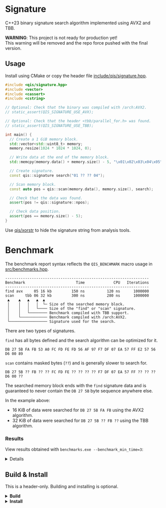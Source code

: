 # Signature
C++23 binary signature search algorithm implemented using AVX2 and TBB.

**WARNING**: This project is not ready for production yet!<br/>
This warning will be removed and the repo force pushed with the final version.

## Usage
Install using CMake or copy the header file
[include/qis/signature.hpp](include/qis/signature.hpp).

```cpp
#include <qis/signature.hpp>
#include <vector>
#include <cassert>
#include <cstring>

// Optional: Check that the binary was compiled with /arch:AVX2.
// static_assert(QIS_SIGNATURE_USE_AVX);

// Optional: Check that the header <tbb/parallel_for.h> was found.
// static_assert(QIS_SIGNATURE_USE_TBB);

int main() {
  // Create a 1 GiB memory block.
  std::vector<std::uint8_t> memory;
  memory.resize(1024 * 1024 * 1024, 0);

  // Write data at the end of the memory block.
  std::memcpy(memory.data() + memory.size() - 5, "\x01\x02\x03\x04\x05", 5);

  // Create signature.
  const qis::signature search("01 ?? ?? 04");

  // Scan memory block.
  const auto pos = qis::scan(memory.data(), memory.size(), search);

  // Check that the data was found.
  assert(pos != qis::signature::npos);

  // Check data position.
  assert(pos == memory.size() - 5);
}
```

Use [qis/xorstr](https://github.com/qis/xorstr) to hide the signature
string from analysis tools.

# Benchmark
The benchmark report syntax reflects the `QIS_BENCHMARK` macro usage in
[src/benchmarks.hpp](src/benchmarks.hpp).

```
-----------------------------------------------------------------
Benchmark                       Time             CPU   Iterations
-----------------------------------------------------------------
find avx     05 16 kb         150 ns          120 ns      1000000
scan     tbb 06 32 kb         300 ns          280 ns      1000000
 ▲    ▲   ▲   ▲  ▲
 │    │   │   │  └─ Size of the searched memory block.
 │    │   │   └──── Size of the "find" or "scan" signature.
 │    │   └──────── Benchmark compiled with TBB support.
 │    └──────────── Benchmark compiled with /arch:AVX2.
 └───────────────── Signature used for the search.
```

There are two types of signatures.

`find` has all bytes defined and the search algorithm can be optimized for it.

```
DB 27 5B FA FB 53 A0 FC FD FE FD 56 AF 97 F7 DF 07 EA 57 FF E2 57 56 D6 00 89
```

`scan` contains masked bytes (`??`) and is generally slower to search for.

```
DB 27 5B ?? FB ?? ?? FC FD FE ?? ?? ?? ?? F7 DF 07 EA 57 FF ?? ?? ?? D6 00 ??
```

The searched memory block ends with the `find` signature data and is guaranteed
to never contain the `DB 27 5B` byte sequence anywhere else.

In the example above:
* 16 KiB of data were searched for `DB 27 5B FA FB` using the AVX2 algorithm.
* 32 KiB of data were searched for `DB 27 5B ?? FB ??` using the TBB algorithm.

### Results
View results obtained with `benchmarks.exe --benchmark_min_time=3`:

<details>

```
Run on (12 X 3720.15 MHz CPU s)
CPU Caches:
  L1 Data 32 KiB (x6)
  L1 Instruction 32 KiB (x6)
  L2 Unified 256 KiB (x6)
  L3 Unified 12288 KiB (x1)
-----------------------------------------------------------------
Benchmark                       Time             CPU   Iterations
-----------------------------------------------------------------
find avx     03 16 kb         295 ns          296 ns     14222222
find avx tbb 03 16 kb         345 ns          345 ns     12800000
find std     03 16 kb       13275 ns        13268 ns       323855
find std tbb 03 16 kb        7586 ns         7577 ns       548571
scan avx     03 16 kb         296 ns          297 ns     14222222
scan avx tbb 03 16 kb         345 ns          345 ns     11686957
scan std     03 16 kb       13104 ns        13135 ns       320000
scan std tbb 03 16 kb        7595 ns         7615 ns       537600

find avx     03 64 kb        1456 ns         1454 ns      2890323
find avx tbb 03 64 kb        1452 ns         1449 ns      2890323
find std     03 64 kb       52256 ns        52368 ns        81455
find std tbb 03 64 kb       12036 ns        11970 ns       344615
scan avx     03 64 kb        1456 ns         1453 ns      2859574
scan avx tbb 03 64 kb        1445 ns         1449 ns      2921739
scan std     03 64 kb       52489 ns        52571 ns        79059
scan std tbb 03 64 kb       12103 ns        12130 ns       349091
```

</details>

## Build & Install
This is a header-only. Building and installing is optional.

<details>
<summary><b>Build</b></summary>

Build benchmarks and tests.

1. Install [Python 3][py3].
2. Install [Conan][conan].

```cmd
pip install conan
```

3. Clone project in `x64 Native Tools Command Prompt for VS 2022`.

```cmd
git clone https://github.com/qis/signature signature
cd signature
```

4. Install dependencies.

```cmd
conan install . -if third_party -pr conan.profile
```

5. Configure project.

```cmd
cmake --preset release
cmake --preset debug
```

6. Build benchmarks and tests.

```cmd
cmake --build --preset release --target benchmarks
cmake --build --preset debug --target tests
```

7. Run benchmarks and tests.

```cmd
build\release\benchmarks.exe --benchmark_min_time=3
build\debug\tests.exe
```

</details>

<details>
<summary><b>Install</b></summary>

Install header file and CMake config.

```cmd
cmake --preset install -DCMAKE_INSTALL_PREFIX="path/to/destination"
cmake --build --preset install --target install
```

</details>

[py3]: https://www.python.org/downloads/windows/
[conan]: https://conan.io/center/
